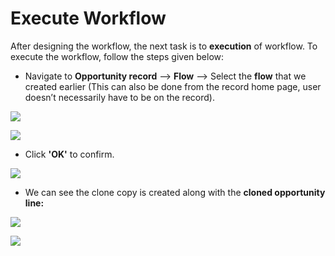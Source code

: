 # Execute Workflow

After designing the workflow, the next task is to **execution** of workflow. To execute the workflow, follow the steps given below:

* Navigate to **Opportunity record** --> **Flow** --> Select the **flow** that we created earlier (This can also be done from the record home page, user doesn’t necessarily have to be on the record).

![](../../../../.gitbook/assets/Flow\_1.png)

![](../../../../.gitbook/assets/Flow\_2.png)

* Click **'OK'** to confirm.

![](../../../../.gitbook/assets/Flow\_3.png)

* We can see the clone copy is created along with the **cloned opportunity line:**

![](../../../../.gitbook/assets/Flow\_4.png)

![](../../../../.gitbook/assets/Flow\_5.png)
